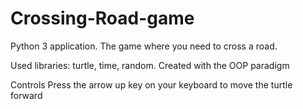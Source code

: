 # Crossing-Road-game
Python 3 application. The game where you need to cross a road.

Used libraries: turtle, time, random.
Created with the OOP paradigm

Controls
Press the arrow up key on your keyboard to move the turtle forward

